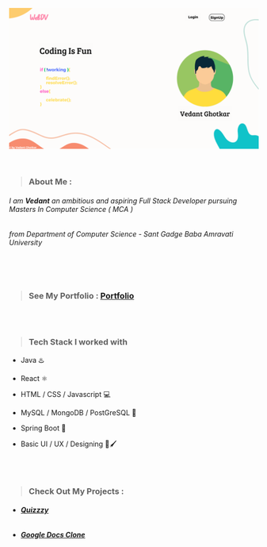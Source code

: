 ![Main-Img](https://github.com/WebDevloper1971/WebDevloper1971/blob/main/GitHub_Bg.png)

<br>

>### About Me :
###### I am ***Vedant*** an ambitious and aspiring Full Stack Developer pursuing Masters In Computer Science ( MCA )  
###### from Department of Computer Science - Sant Gadge Baba Amravati University  

<br>
<br> 

>### See My Portfolio : [Portfolio]()

<br>
<br>

>### Tech Stack I worked with

- Java  ♨️
    
- React  ⚛️

- HTML / CSS / Javascript  💻
   
- MySQL / MongoDB / PostGreSQL  💾

- Spring Boot  🍃

- Basic UI / UX / Designing  🎨🖌️

<br>
<br>

>### Check Out My Projects :

- ###### [***Quizzzy***]()

- ###### [***Google Docs Clone***]()




